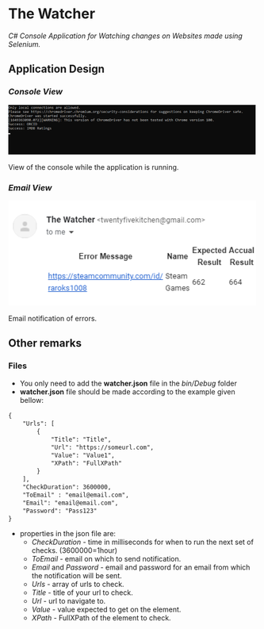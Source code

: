 # The Watcher

*C# Console Application for Watching changes on Websites made using Selenium.*


## Application Design

### *Console View*
![Console View](git-image/image1.png)

View of the console while the application is running.

### *Email View*
![Email View](git-image/image2.png)

Email notification of errors.

## Other remarks

### Files

- You only need to add the **watcher.json** file in the *bin/Debug* folder
- **watcher.json** file should be made according to the example given bellow:
```
{
	"Urls": [
		{
			"Title": "Title",
			"Url": "https://someurl.com",
			"Value": "Value1",
			"XPath": "FullXPath"
		}
	],
	"CheckDuration": 3600000,
	"ToEmail" : "email@email.com",
	"Email": "email@email.com",
	"Password": "Pass123"
}
```
- properties in the json file are:
  - *CheckDuration* - time in milliseconds for when to run the next set of checks. (3600000=1hour)
  - *ToEmail* - email on which to send notification.
  - *Email* and *Password* - email and password for an email from which the notification will be sent.
  - *Urls* - array of urls to check.
  - *Title* - title of your url to check.
  - *Url* - url to navigate to.
  - *Value* - value expected to get on the element.
  - *XPath* - FullXPath of the element to check.
